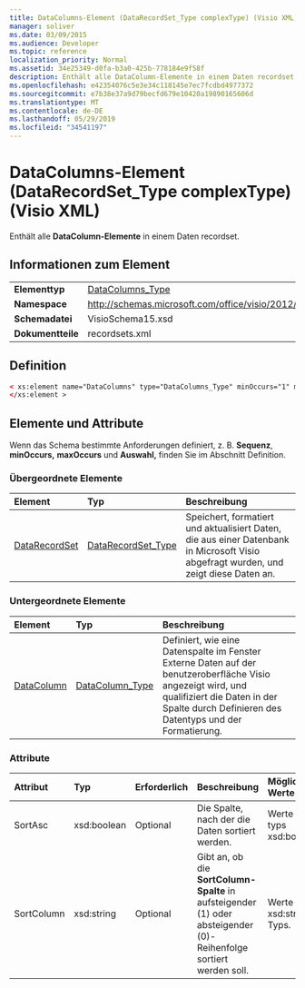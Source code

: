```yaml
---
title: DataColumns-Element (DataRecordSet_Type complexType) (Visio XML)
manager: soliver
ms.date: 03/09/2015
ms.audience: Developer
ms.topic: reference
localization_priority: Normal
ms.assetid: 34e25349-d0fa-b3a0-425b-778184e9f58f
description: Enthält alle DataColumn-Elemente in einem Daten recordset.
ms.openlocfilehash: e42354076c5e3e34c118145e7ec7fcdbd4977372
ms.sourcegitcommit: e7b38e37a9d79becfd679e10420a19890165606d
ms.translationtype: MT
ms.contentlocale: de-DE
ms.lasthandoff: 05/29/2019
ms.locfileid: "34541197"
---
```

# <a name="datacolumns-element-datarecordset_type-complextype-visio-xml"></a>DataColumns-Element (DataRecordSet_Type complexType) (Visio XML)

Enthält alle **DataColumn-Elemente** in einem Daten recordset. 
  
## <a name="element-information"></a>Informationen zum Element

|||
|:-----|:-----|
|**Elementtyp** <br/> |[DataColumns_Type](datacolumns_type-complextypevisio-xml.md) <br/> |
|**Namespace** <br/> |http://schemas.microsoft.com/office/visio/2012/main  <br/> |
|**Schemadatei** <br/> |VisioSchema15.xsd  <br/> |
|**Dokumentteile** <br/> |recordsets.xml  <br/> |
   
## <a name="definition"></a>Definition

```XML
< xs:element name="DataColumns" type="DataColumns_Type" minOccurs="1" maxOccurs="1" >
</xs:element >
```

## <a name="elements-and-attributes"></a>Elemente und Attribute

Wenn das Schema bestimmte Anforderungen definiert, z. B. **Sequenz**, **minOccurs,** **maxOccurs** und **Auswahl,** finden Sie im Abschnitt Definition. 
  
### <a name="parent-elements"></a>Übergeordnete Elemente

|**Element**|**Typ**|**Beschreibung**|
|:-----|:-----|:-----|
|[DataRecordSet](datarecordset-element-datarecordsets_type-complextypevisio-xml.md) <br/> |[DataRecordSet_Type](datarecordset_type-complextypevisio-xml.md) <br/> |Speichert, formatiert und aktualisiert Daten, die aus einer Datenbank in Microsoft Visio abgefragt wurden, und zeigt diese Daten an.  <br/> |
   
### <a name="child-elements"></a>Untergeordnete Elemente

|**Element**|**Typ**|**Beschreibung**|
|:-----|:-----|:-----|
|[DataColumn](datacolumn-element-datacolumns_type-complextypevisio-xml.md) <br/> |[DataColumn_Type](datacolumn_type-complextypevisio-xml.md) <br/> |Definiert, wie eine Datenspalte im Fenster Externe Daten auf der benutzeroberfläche Visio angezeigt wird, und qualifiziert die Daten in der Spalte durch Definieren des Datentyps und der Formatierung.   <br/> |
   
### <a name="attributes"></a>Attribute

|**Attribut**|**Typ**|**Erforderlich**|**Beschreibung**|**Mögliche Werte**|
|:-----|:-----|:-----|:-----|:-----|
|SortAsc  <br/> |xsd:boolean  <br/> |Optional  <br/> |Die Spalte, nach der die Daten sortiert werden.  <br/> |Werte des typs xsd:boolean.  <br/> |
|SortColumn  <br/> |xsd:string  <br/> |Optional  <br/> |Gibt an, ob die **SortColumn-Spalte** in aufsteigender (1) oder absteigender (0)-Reihenfolge sortiert werden soll.  <br/> |Werte des xsd:string-Typs.  <br/> |
   

